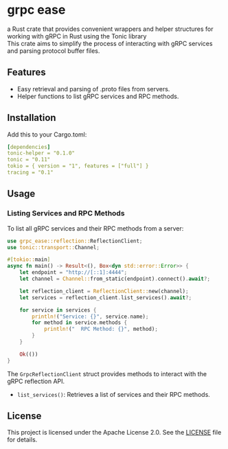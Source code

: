 # grpc ease


a Rust crate that provides convenient wrappers and helper structures for working with gRPC in Rust using the Tonic library  
This crate aims to simplify the process of interacting with gRPC services and parsing protocol buffer files.

## Features

- Easy retrieval and parsing of .proto files from servers.
- Helper functions to list gRPC services and RPC methods.

## Installation

Add this to your Cargo.toml:

```yaml
[dependencies]
tonic-helper = "0.1.0"
tonic = "0.11"
tokio = { version = "1", features = ["full"] }
tracing = "0.1"
```

## Usage

### Listing Services and RPC Methods

To list all gRPC services and their RPC methods from a server:

```rust
use grpc_ease::reflection::ReflectionClient;
use tonic::transport::Channel;

#[tokio::main]
async fn main() -> Result<(), Box<dyn std::error::Error>> {
    let endpoint = "http://[::1]:4444";
    let channel = Channel::from_static(endpoint).connect().await?;

    let reflection_client = ReflectionClient::new(channel);
    let services = reflection_client.list_services().await?;

    for service in services {
        println!("Service: {}", service.name);
        for method in service.methods {
            println!("  RPC Method: {}", method);
        }
    }

    Ok(())
}
```

The `GrpcReflectionClient` struct provides methods to interact with the gRPC reflection API.
- `list_services()`: Retrieves a list of services and their RPC methods.

## License

This project is licensed under the Apache License 2.0. See the [LICENSE](LICENSE.md) file for details.